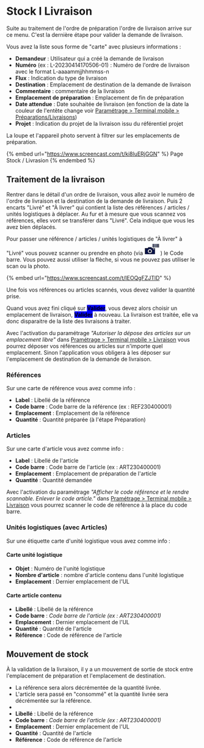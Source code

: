 # Stock I Livraison

Suite au traitement de l'ordre de préparation l'ordre de livraison arrive sur ce menu. C'est la dernière étape pour valider la demande de livraison.

Vous avez la liste sous forme de "carte" avec plusieurs informations :&#x20;

* **Demandeur** : Utilisateur qui a créé la demande de livraison
* **Numéro** (ex : L-20230414170506-01) : Numéro de l'ordre de livraison avec le format L-aaaammjjhhmmss-n
* **Flux** : Indication du type de livraison
* **Destination** : Emplacement de destination de la demande de livraison
* **Commentaire** : commentaire de la livraison
* **Emplacement de préparation** : Emplacement de fin de préparation
* **Date attendue** : Date souhaitée de livraison (en fonction de la date la couleur de l'entête change voir [Paramétrage > Terminal mobile > Préparations/Livraisons](../parametrage-terminal-mobile.md#preparation-livraison))
* **Projet** : Indication du projet de la livraison issu du référentiel projet

La loupe et l'appareil photo servent à filtrer sur les emplacements de préparation.

{% embed url="https://www.screencast.com/t/ki8luERjGGN" %}
Page Stock / Livrasion
{% endembed %}

## Traitement de la livraison

Rentrer dans le détail d'un ordre de livraison, vous allez avoir le numéro de l'ordre de livraison et la destination de la demande de livraison. Puis 2 encarts "Livré" et "À livrer" qui contient la liste des références / articles / unités logistiques à déplacer. Au fur et à mesure que vous scannez vos références, elles vont se transférer dans "Livré". Cela indique que vous les avez bien déplacés.

Pour passer une référence / articles / unités logistiques de "À livrer" à "Livré" vous pouvez scanner ou prendre en photo (via ![](<../../.gitbook/assets/Capture d’écran 2023-04-18 à 14.37.51.png>)) le Code barre. Vous pouvez aussi utiliser la flèche, si vous ne pouvez pas utiliser le scan ou la photo.

{% embed url="https://www.screencast.com/t/IEOQgFZJTlD" %}

Une fois vos références ou articles scannés, vous devez valider la quantité prise.

Quand vous avez fini cliqué sur <mark style="background-color:blue;">**Valider**</mark>, vous devez alors choisir un emplacement de livraison, <mark style="background-color:blue;">**Valider**</mark> à nouveau. La livraison est traitée, elle va donc disparaitre de la liste des livraisons à traiter.

Avec l'activation du paramétrage _"Autoriser la dépose des articles sur un emplacement libre"_ dans [Pramétrage > Terminal mobile > Livraison](../parametrage-terminal-mobile.md#livraisons)  vous pourrez déposer vos références ou articles sur n'importe quel emplacement. Sinon l'application vous obligera à les déposer sur l'emplacement de destination de la demande de livraison.

### Références

Sur une carte de référence vous avez comme info :&#x20;

* **Label** : Libellé de la référence
* **Code barre** : Code barre de la référence (ex : REF230400001)&#x20;
* **Emplacement** : Emplacement de la référence&#x20;
* **Quantité** : Quantité préparée (à l'étape Préparation)

### Articles

Sur une carte d'article vous avez comme info :&#x20;

* **Label** : Libellé de l'article
* **Code barre** : Code barre de l'article (ex : ART230400001)&#x20;
* **Emplacement** : Emplacement de préparation de l'article&#x20;
* **Quantité** : Quantité demandée

Avec l'activation du paramétrage _"Afficher le code référence et le rendre scannable. Enlever le code article."_ dans [Pramétrage > Terminal mobile > Livraison](../parametrage-terminal-mobile.md#livraisons)  vous pourrez scanner le code de référence à la place du code barre.

### Unités logistiques (avec Articles)

Sur une étiquette carte d'unité logistique vous avez comme info :&#x20;

#### Carte unité logistique

* **Objet** : Numéro de l'unité logistique
* **Nombre d'article** : nombre d'article contenu dans l'unité logistique&#x20;
* **Emplacement** : Dernier emplacement de l'UL

#### Carte article contenu

* **Libellé** : Libellé de la référence
* **Code barre** : _Code barre de l'article (ex : ART230400001)_&#x20;
* **Emplacement** : Dernier emplacement de l'UL&#x20;
* **Quantité** : Quantité de l'article
* **Référence** : Code de référence de l'article

## Mouvement de stock

À la validation de la livraison, il y a un mouvement de sortie de stock entre l'emplacement de préparation et l'emplacement de destination.&#x20;

* La référence sera alors décrémentée de la quantité livrée.&#x20;
* L'article sera passé en "consommé" et la quantité livrée sera décrémentée sur la référence.
*
* **Libellé** : Libellé de la référence
* **Code barre** : _Code barre de l'article (ex : ART230400001)_&#x20;
* **Emplacement** : Dernier emplacement de l'UL&#x20;
* **Quantité** : Quantité de l'article
* **Référence** : Code de référence de l'article
